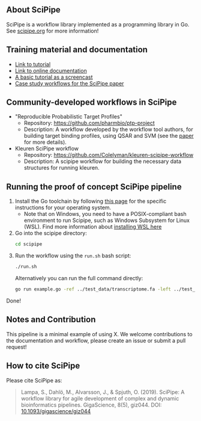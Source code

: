 ## About SciPipe

SciPipe is a workflow library implemented as a programming library in Go.
See [scipipe.org](https://scipipe/org) for more information!

## Training material and documentation

- [Link to tutorial](https://scipipe.org/writing_workflows/)
- [Link to online documentation](https://scipipe.org)
- [A basic tutorial as a screencast](https://www.youtube.com/watch?v=hi0Uqwddrtg)
- [Case study workflows for the SciPipe paper](https://github.com/pharmbio/scipipe-demo)

## Community-developed workflows in SciPipe

- "Reproducible Probabilistic Target Profiles"
  - Repository: https://github.com/pharmbio/ptp-project
  - Description: A workflow developed by the workflow tool authors, for building
    target binding profiles, using QSAR and SVM (see the [paper](https://doi.org/10.3389/fphar.2018.01256) for more details).
- Kleuren SciPipe workflow
  - Repository: https://github.com/Colelyman/kleuren-scipipe-workflow
  - Description: A scipipe workflow for building the necessary data structures
    for running kleuren.

## Running the proof of concept SciPipe pipeline

1. Install the Go toolchain by following [this page](https://go.dev/learn/) for
   the specific instructions for your operating system.
   - Note that on Windows, you need to have a POSIX-compliant bash environment
     to run Scipipe, such as Windows Subsystem for Linux (WSL). Find more
     information about [installing WSL here](https://docs.microsoft.com/en-us/windows/wsl/install-win10)
2. Go into the scipipe directory:
   ```bash
   cd scipipe
   ```
3. Run the workflow using the `run.sh` bash script:
   ```bash
   ./run.sh
   ```
   Alternatively you can run the full command directly:
   ```bash
   go run example.go -ref ../test_data/transcriptome.fa -left ../test_data/reads_1.fq.gz -right ../test_data/reads_2.fq.gz -outdir results
   ```

Done!

## Notes and Contribution

This pipeline is a minimal example of using X. We welcome contributions to the
documentation and workflow, please create an issue or submit a pull request!

## How to cite SciPipe

Please cite SciPipe as:

> Lampa, S., Dahlö, M., Alvarsson, J., & Spjuth, O. (2019). SciPipe: A workflow
> library for agile development of complex and dynamic bioinformatics pipelines.
> GigaScience, 8(5), giz044. DOI: [10.1093/gigascience/giz044](https://doi.org/10.1093/gigascience/giz044)
